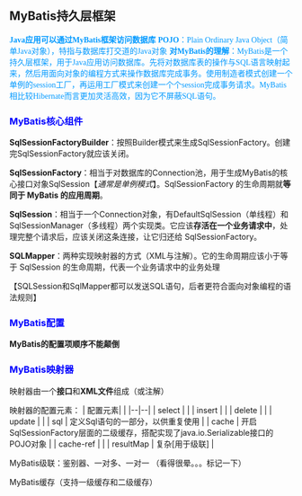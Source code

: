 ## MyBatis持久层框架

<font color=#0099ff face="楷体">**Java应用可以通过MyBatis框架访问数据库**</font>
<font color=#0099ff face="楷体">**POJO**：Plain Ordinary Java Object（简单Java对象），特指与数据库打交道的Java对象</font>
<font color=#0099ff face="楷体">**对MyBatis的理解**：MyBatis是一个持久层框架，用于Java应用访问数据库。先将对数据库表的操作与SQL语言映射起来，然后用面向对象的编程方式来操作数据库完成事务。使用制造者模式创建一个单例的session工厂，再运用工厂模式来创建一个个session完成事务请求。MyBatis相比较Hibernate而言更加灵活高效，因为它不屏蔽SQL语句。
</font>

### <font color=#0000ff >**MyBatis核心组件**</font>

**SqlSessionFactoryBuilder**：按照Builder模式来生成SqlSessionFactory。创建完SqlSessionFactory就应该关闭。

**SqlSessionFactory**：相当于对数据库的Connection池，用于生成MyBatis的核心接口对象SqlSession【*通常是单例模式*】。SqlSessionFactory 的生命周期就**等同于 MyBatis 的应用周期**。

**SqlSession**：相当于一个Connection对象，有DefaultSqlSession（单线程）和SqlSessionManager（多线程）两个实现类。它应该**存活在一个业务请求中**，处理完整个请求后，应该关闭这条连接，让它归还给 SqlSessionFactory。

**SQLMapper**：两种实现映射器的方式（XML与注解）。它的生命周期应该小于等于 SqlSession 的生命周期，代表一个业务请求中的业务处理

【SQLSession和SqlMapper都可以发送SQL语句，后者更符合面向对象编程的语法规则】

### <font color=#0000ff >**MyBatis配置**</font>

**MyBatis的配置项顺序不能颠倒**


### <font color=#0000ff >**MyBatis映射器**</font>

映射器由一个**接口**和**XML文件**组成（或注解）

映射器的配置元素：
| 配置元素|  |
|--|--|
| select |  |
| insert |  |
| delete |  |
| update |  |
| sql | 定义Sql语句的一部分，以供重复使用 |
| cache | 开启SqlSessionFactory层面的二级缓存，搭配实现了java.io.Serializable接口的POJO对象 |
| cache-ref |  |
| resultMap | 复杂[用于级联] |

MyBatis级联：鉴别器、一对多、一对一
（看得很晕。。。标记一下）

MyBatis缓存（支持一级缓存和二级缓存）
<!--stackedit_data:
eyJoaXN0b3J5IjpbMjE1NzcwNjEyLDQ5NDc5MTE4NSwtMTEyNj
A4NTEwMiwtMTA2ODE4MTU0NSwxMjMxNDExNzI0LDQ4MDk2NjA1
MCwxNDE0OTEzOTc3LC0xMzgyNzEzNzY3LC0xNDM4NDI4OTcsLT
QwODcyMDI3NSwtODc5Mjg1ODM4LDEzMTA3ODc4MzUsLTE0OTIz
NTAxNjYsMTQ5MzMwMTkzMCwtMTAzNjg0NTUyOSwxNTM3MTIxNz
Y1LDEzOTEyNzQyODFdfQ==
-->